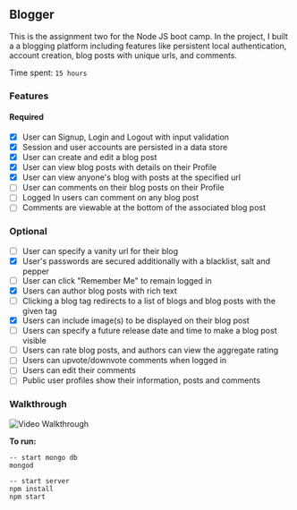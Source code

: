 ## Blogger

This is the assignment two for the Node JS boot camp. In the project, I built a a blogging platform including features
like persistent local authentication, account creation, blog posts with unique urls, and comments.

Time spent: `15 hours`

### Features

#### Required

- [x] User can Signup, Login and Logout with input validation
- [x] Session and user accounts are persisted in a data store
- [x] User can create and edit a blog post
- [x] User can view blog posts with details on their Profile
- [x] User can view anyone's blog with posts at the specified url
- [ ] User can comments on their blog posts on their Profile
- [ ] Logged In users can comment on any blog post
- [ ] Comments are viewable at the bottom of the associated blog post

### Optional

- [ ] User can specify a vanity url for their blog 
- [x] User's passwords are secured additionally with a blacklist, salt and pepper
- [ ] User can click "Remember Me" to remain logged in
- [x] Users can author blog posts with rich text
- [ ] Clicking a blog tag redirects to a list of blogs and blog posts with the given tag
- [x] Users can include image(s) to be displayed on their blog post
- [ ] Users can specify a future release date and time to make a blog post visible
- [ ] Users can rate blog posts, and authors can view the aggregate rating
- [ ] Users can upvote/downvote comments when logged in
- [ ] Users can edit their comments
- [ ] Public user profiles show their information, posts and comments

### Walkthrough

![Video Walkthrough](walkthrough3.gif)

**To run:**
```
-- start mongo db
mongod

-- start server
npm install
npm start
```
